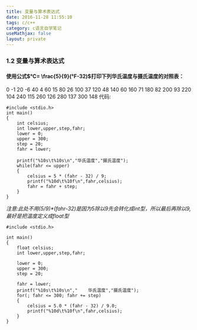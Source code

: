 ```yaml
---
title: 变量与算术表达式
date: 2016-11-28 11:55:10
tags: c/c++
category: c语言自学笔记
useMathjax: false
layout: private
---
```

### 1.2 变量与算术表达式
#### 使用公式$°C= \frac{5}{9}(°F-32)$打印下列华氏温度与摄氏温度的对照表：
0       -1
20      -6
40      4
60      15
80      26
100     37
120     48
140     60
160     71
180     82
200     93
220     104
240     115
260     126
280     137
300     148
代码:
```
#include <stdio.h>
int main()
{
    int celsius;
    int lower,upper,step,fahr;
    lower = 0;
    upper = 300;
    step = 20;
    fahr = lower;

    printf("%10s\t%10s\n","华氏温度","摄氏温度");
    while(fahr <= upper)
    {
        celsius = 5 * (fahr - 32) / 9;
        printf("%10d\t%10f\n",fahr,celsius);
        fahr = fahr + step;
    }
}
```
_注意:此处不用(5/9)*(fahr-32)是因为5除以9先会转化成int型，所以最后再除以9,最好是把温度定义成float型_
```
#include <stdio.h>

int main()
{
    float celsius;
    int lower,upper,step,fahr;

    lower = 0;
    upper = 300;
    step = 20;

    fahr = lower;
    printf("%10s\t%10s\n","    华氏温度","摄氏温度");
    for(; fahr <= 300; fahr += step)
    {
        celsius = 5.0 * (fahr - 32) / 9.0;
        printf("%10d\t%10f\n",fahr,celsius);
    }
}
```
